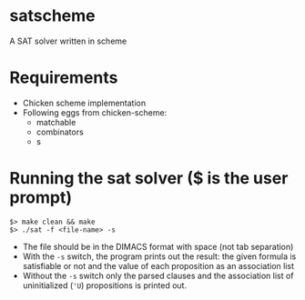 # satscheme
A SAT solver written in scheme

# Requirements

- Chicken scheme implementation
- Following eggs from chicken-scheme:
  * matchable
  * combinators
  * s

# Running the sat solver ($ is the user prompt)
```
$> make clean && make
$> ./sat -f <file-name> -s
```
  * The file should be in the DIMACS format with space (not tab separation)
  * With the `-s` switch, the program prints out the result: the given
    formula is satisfiable or not and the value of each proposition as
   an association list
  * Without the `-s` switch only the parsed clauses and the association
    list of uninitialized (`'U`) propositions is printed out.
